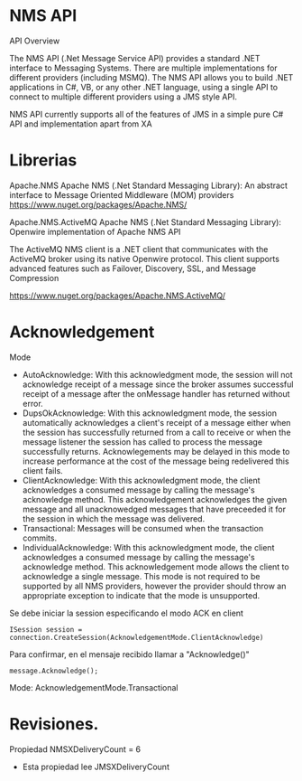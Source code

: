 # NMS API
 
API Overview

The NMS API (.Net Message Service API) provides a standard .NET interface to Messaging Systems. There are multiple implementations for different providers (including MSMQ). The NMS API allows you to build .NET applications in C#, VB, or any other .NET language, using a single API to connect to multiple different providers using a JMS style API.

NMS API currently supports all of the features of JMS in a simple pure C# API and implementation apart from XA

# Librerias

Apache.NMS
Apache NMS (.Net Standard Messaging Library): An abstract interface to Message Oriented Middleware (MOM) providers
https://www.nuget.org/packages/Apache.NMS/

Apache.NMS.ActiveMQ
Apache NMS (.Net Standard Messaging Library): Openwire implementation of Apache NMS API

The ActiveMQ NMS client is a .NET client that communicates with the ActiveMQ broker using its native Openwire protocol. This client supports advanced features such as Failover, Discovery, SSL, and Message Compression

https://www.nuget.org/packages/Apache.NMS.ActiveMQ/

# Acknowledgement

Mode
- AutoAcknowledge:  With this acknowledgment mode, the session will not acknowledge receipt of a message since the broker assumes successful receipt of a message after the onMessage handler has returned without error. 
- DupsOkAcknowledge:  With this acknowledgment mode, the session automatically acknowledges a client's receipt of a message either when the session has successfully returned from a call to receive or when the message listener the session has called to process the message successfully returns. Acknowlegements may be delayed in this mode to increase performance at the cost of the message being redelivered this client fails. 
- ClientAcknowledge:  With this acknowledgment mode, the client acknowledges a consumed message by calling the message's acknowledge method. This acknowledgement acknowledges the given message and all unacknowedged messages that have preceeded it for the session in which the message was delivered. 
- Transactional:  Messages will be consumed when the transaction commits. 
- IndividualAcknowledge:  With this acknowledgment mode, the client acknowledges a consumed message by calling the message's acknowledge method. This acknowledgement mode allows the client to acknowledge a single message. This mode is not required to be supported by all NMS providers, however the provider should throw an appropriate exception to indicate that the mode is unsupported. 

Se debe iniciar la session especificando el modo ACK en client

```
ISession session = connection.CreateSession(AcknowledgementMode.ClientAcknowledge)
```

Para confirmar, en el mensaje recibido llamar a "Acknowledge()"

```
message.Acknowledge(); 
```


Mode: AcknowledgementMode.Transactional




# Revisiones. 

Propiedad NMSXDeliveryCount = 6
- Esta propiedad lee JMSXDeliveryCount


